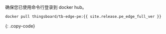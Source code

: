 确保您已使用命令行登录到 docker hub。

```bash
docker pull thingsboard/tb-edge-pe:{{ site.release.pe_edge_full_ver }}
```
{: .copy-code}